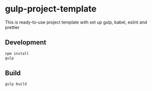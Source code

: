 # gulp-project-template

This is ready-to-use project template with set up gulp, babel, eslint and prettier

## Development

```bash
npm install
gulp
```

## Build

```bash
gulp build
```
